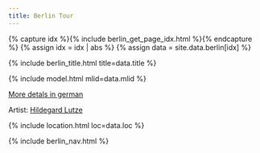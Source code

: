 ```yaml
---
title: Berlin Tour
---
```


{% capture idx %}{% include berlin_get_page_idx.html %}{% endcapture %}
{% assign idx = idx | abs %}
{% assign data = site.data.berlin[idx] %}

{% include berlin_title.html title=data.title %}

{% include model.html mlid=data.mlid %}

[More detals in german](https://bildhauerei-in-berlin.de/bildwerk/weisser-stein/)

Artist: [Hildegard Lutze](https://zkm.de/en/person/hildegard-lutze)

{% include location.html loc=data.loc %}

{% include berlin_nav.html %}
